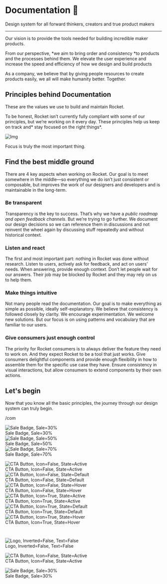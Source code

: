 
# Documentation 🚀

Design system for all forward thinkers, creators and true product makers

---

Our vision is to provide the tools needed for building incredible maker products.

From our perspective, *we aim to bring order and consistency *to products and the processes behind them. We elevate the user experience and increase the speed and efficiency of how we design and build products

As a company, we believe that by giving people resources to create products easily, we all will make humanity better. Together.

## Principles behind Documentation

These are the values we use to build and maintain Rocket.

To be honest, Rocket isn’t currently fully compliant with some of our principles, but we’re working on it every day. These principles help us keep on track and* stay focused on the right things*.

![Img](https://studio-assets.supernova.io/design-systems/14533/9289758a-6300-472a-bbc6-a57098081abf.jpeg)

Focus is truly the most important thing.

## Find the best middle ground

There are 4 key aspects when working on Rocket. Our goal is to meet somewhere in the middle—so everything we do isn’t just consistent or composable, but improves the work of our designers and developers and is maintainable in the long-term.

### Be transparent

Transparency is the key to success. That’s why we have a *public roadmap and open feedback channels*. But we’re trying to go further. We document our design decisions so we can reference them in discussions and not reinvent the wheel again by discussing stuff repeatedly and without historical context.

### Listen and react

The first and most important part: nothing in Rocket was done without research. Listen to users, actively ask for feedback, and act on users’ needs. When answering, provide enough context. Don’t let people wait for our answers. Their job may be blocked by Rocket and they may rely on us to help them.

### Make things intuitive

Not many people read the documentation. Our goal is to make everything as simple as possible, ideally self-explanatory. We believe that consistency is followed closely by clarity. We encourage experimentation. We welcome new solutions. But our focus is on using patterns and vocabulary that are familiar to our users.

### Give consumers just enough control

The priority for Rocket consumers is to always deliver the feature they need to work on. And they expect Rocket to be a tool that just works. Give consumers delightful components and provide enough flexibility in how to assemble them for the specific use case they have. Ensure consistency in visual interactions, but allow consumers to extend components by their own actions.

## Let's begin

Now that you know all the basic principles, the journey through our design system can truly begin.

/com

  
![Sale Badge, Sale=30%](https://studio-assets.supernova.io/design-systems/14533/c4a9386f-59a9-4e33-8968-74491510a1db.png)  
Sale Badge, Sale=30%  
![Sale Badge, Sale=50%](https://studio-assets.supernova.io/design-systems/14533/62630236-4129-4716-b550-71bb2fef9f4b.png)  
Sale Badge, Sale=50%  
![Sale Badge, Sale=70%](https://studio-assets.supernova.io/design-systems/14533/8c3c31b8-b208-472a-9265-bf89eabfad23.png)  
Sale Badge, Sale=70%  


  
![CTA Button, Icon=False, State=Active](https://studio-assets.supernova.io/design-systems/14533/badc7a82-7063-4807-b29c-9eb85b2dbdcf.png)  
CTA Button, Icon=False, State=Active  
![CTA Button, Icon=False, State=Default](https://studio-assets.supernova.io/design-systems/14533/db3ae1b8-2e93-4d55-94f2-9c56b818f800.png)  
CTA Button, Icon=False, State=Default  
![CTA Button, Icon=False, State=Hover](https://studio-assets.supernova.io/design-systems/14533/9f15c52b-e5db-4c4c-8681-9382be56c147.png)  
CTA Button, Icon=False, State=Hover  
![CTA Button, Icon=True, State=Active](https://studio-assets.supernova.io/design-systems/14533/9854f05f-9828-4897-9c7d-cdb9f67ed738.png)  
CTA Button, Icon=True, State=Active  
![CTA Button, Icon=True, State=Default](https://studio-assets.supernova.io/design-systems/14533/f60bf623-25a1-4fed-9475-35623ba0f0a4.png)  
CTA Button, Icon=True, State=Default  
![CTA Button, Icon=True, State=Hover](https://studio-assets.supernova.io/design-systems/14533/bcc0e932-6964-442b-a6bb-32d5aefc0e48.png)  
CTA Button, Icon=True, State=Hover  


```javascript  
  
```

  
![Logo, Inverted=False, Text=False](https://studio-assets.supernova.io/design-systems/14533/06ec54ac-ad94-4a56-8fcd-21c556ab8621.png)  
Logo, Inverted=False, Text=False  


  
  


  
![CTA Button, Icon=False, State=Active](https://studio-assets.supernova.io/design-systems/14533/badc7a82-7063-4807-b29c-9eb85b2dbdcf.png)  
CTA Button, Icon=False, State=Active  


  
![Sale Badge, Sale=30%](https://studio-assets.supernova.io/design-systems/14533/c4a9386f-59a9-4e33-8968-74491510a1db.png)  
Sale Badge, Sale=30%  
